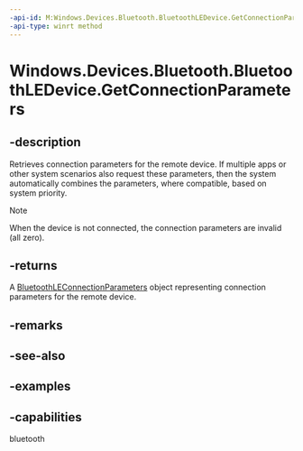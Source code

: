 ```yaml
---
-api-id: M:Windows.Devices.Bluetooth.BluetoothLEDevice.GetConnectionParameters
-api-type: winrt method
---
```


# Windows.Devices.Bluetooth.BluetoothLEDevice.GetConnectionParameters

<!--
public Windows.Devices.Bluetooth.BluetoothLEConnectionParameters GetConnectionParameters ();
-->

## -description

Retrieves connection parameters for the remote device. If multiple apps or other system scenarios also request these parameters, then the system automatically combines the parameters, where compatible, based on system priority.

> [!NOTE]
> When the device is not connected, the connection parameters are invalid (all zero).

## -returns

A [BluetoothLEConnectionParameters](bluetoothleconnectionparameters.md) object representing connection parameters for the remote device.

## -remarks

## -see-also

## -examples

## -capabilities
bluetooth
